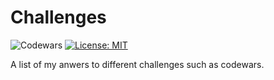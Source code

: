 # Challenges

![Codewars](https://www.codewars.com/users/ventris/badges/micro)
[![License: MIT](https://img.shields.io/badge/License-MIT-yellow.svg)](https://opensource.org/licenses/MIT)


A list of my anwers to different challenges such as codewars.
